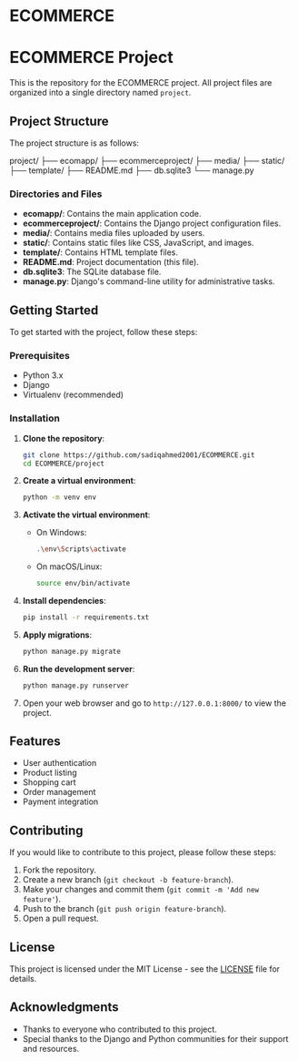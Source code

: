    # ECOMMERCE 


# ECOMMERCE Project

This is the repository for the ECOMMERCE project. All project files are organized into a single directory named `project`.

## Project Structure

The project structure is as follows:

project/
├── ecomapp/
├── ecommerceproject/
├── media/
├── static/
├── template/
├── README.md
├── db.sqlite3
└── manage.py



### Directories and Files

- **ecomapp/**: Contains the main application code.
- **ecommerceproject/**: Contains the Django project configuration files.
- **media/**: Contains media files uploaded by users.
- **static/**: Contains static files like CSS, JavaScript, and images.
- **template/**: Contains HTML template files.
- **README.md**: Project documentation (this file).
- **db.sqlite3**: The SQLite database file.
- **manage.py**: Django's command-line utility for administrative tasks.

## Getting Started

To get started with the project, follow these steps:

### Prerequisites

- Python 3.x
- Django
- Virtualenv (recommended)

### Installation

1. **Clone the repository**:

    ```bash
    git clone https://github.com/sadiqahmed2001/ECOMMERCE.git
    cd ECOMMERCE/project
    ```

2. **Create a virtual environment**:

    ```bash
    python -m venv env
    ```

3. **Activate the virtual environment**:

    - On Windows:

        ```bash
        .\env\Scripts\activate
        ```

    - On macOS/Linux:

        ```bash
        source env/bin/activate
        ```

4. **Install dependencies**:

    ```bash
    pip install -r requirements.txt
    ```

5. **Apply migrations**:

    ```bash
    python manage.py migrate
    ```

6. **Run the development server**:

    ```bash
    python manage.py runserver
    ```

7. Open your web browser and go to `http://127.0.0.1:8000/` to view the project.

## Features

- User authentication
- Product listing
- Shopping cart
- Order management
- Payment integration

## Contributing

If you would like to contribute to this project, please follow these steps:

1. Fork the repository.
2. Create a new branch (`git checkout -b feature-branch`).
3. Make your changes and commit them (`git commit -m 'Add new feature'`).
4. Push to the branch (`git push origin feature-branch`).
5. Open a pull request.

## License

This project is licensed under the MIT License - see the [LICENSE](LICENSE) file for details.

## Acknowledgments

- Thanks to everyone who contributed to this project.
- Special thanks to the Django and Python communities for their support and resources.
